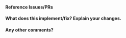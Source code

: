 <!--
Thanks for contributing a pull request! Please ensure you have taken a look at
the contribution guidelines: http://scikit-learn.org/dev/developers/contributing.html#contributing-pull-requests
-->
#### Reference Issues/PRs
<!-- Example: Fixes #1234. Closes #2345. See also #3456 -->


#### What does this implement/fix? Explain your changes.


#### Any other comments?


<!--
Please be aware that we are a loose team of volunteers so patience is
necessary; assistance handling other issues is very welcome. We value
all user contributions, no matter how minor they are. If we are slow to
review, either the pull request needs some benchmarking, tinkering,
convincing, etc. or more likely the reviewers are simply busy. In either
case, we ask for your understanding during the review process.
For more information, see our FAQ on this topic:
http://scikit-learn.org/dev/faq.html#why-is-my-pull-request-not-getting-any-attention.

Thanks for contributing!
-->
